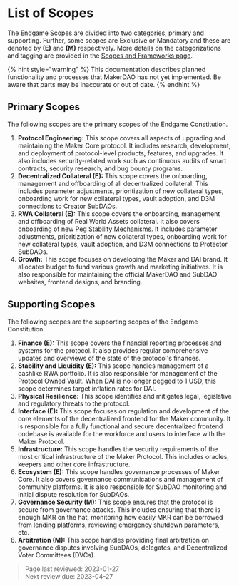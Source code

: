 # List of Scopes

The Endgame Scopes are divided into two categories, primary and supporting. Further, some scopes are Exclusive or Mandatory and these are denoted by **(E)** and **(M)** respectively. More details on the categorizations and tagging are provided in the [Scopes and Frameworks page](scopes-and-frameworks.md).

{% hint style="warning" %} This documentation describes planned functionality and processes that MakerDAO has not yet implemented. Be aware that parts may be inaccurate or out of date. {% endhint %}


## Primary Scopes
The following scopes are the primary scopes of the Endgame Constitution.
1. **Protocol Engineering:** This scope covers all aspects of upgrading and maintaining the Maker Core protocol. It includes research, development, and deployment of protocol-level products, features, and upgrades. It also includes security-related work such as continuous audits of smart contracts, security research, and bug bounty programs.
2. **Decentralized Collateral (E):** This scope covers the onboarding, management and offboarding of all decentralized collateral. This includes parameter adjustments, prioritization of new collateral types, onboarding work for new collateral types, vault adoption, and D3M connections to Creator SubDAOs. 
3. **RWA Collateral (E):** This scope covers the onboarding, management and offboarding of Real World Assets collateral. It also covers onboarding of new [Peg Stability Mechanisms](../concepts/peg-stability-mechanisms.md). It includes parameter adjustments, prioritization of new collateral types, onboarding work for new collateral types, vault adoption, and D3M connections to Protector SubDAOs. 
4. **Growth:** This scope focuses on developing the Maker and DAI brand. It allocates budget to fund various growth and marketing initiatives. It is also responsible for maintaining the official MakerDAO and SubDAO websites, frontend designs, and branding.
 
## Supporting Scopes
The following scopes are the supporting scopes of the Endgame Constitution.
1. **Finance (E):** This scope covers the financial reporting processes and systems for the protocol. It also provides regular comprehensive updates and overviews of the state of the protocol's finances.
2. **Stability and Liquidity (E):** This scope handles management of a cashlike RWA portfolio. It is also responsible for management of the Protocol Owned Vault. When DAI is no longer pegged to 1 USD, this scope determines target inflation rates for DAI.
3. **Physical Resilience:** This scope identifies and mitigates legal, legislative and regulatory threats to the protocol.
4. **Interface (E):** This scope focuses on regulation and development of the core elements of the decentralized frontend for the Maker community. It is responsible for a fully functional and secure decentralized frontend codebase is available for the workforce and users to interface with the Maker Protocol.
5. **Infrastructure:** This scope handles the security requirements of the most critical infrastructure of the Maker Protocol. This includes oracles, keepers and other core infrastructure.
6. **Ecosystem (E):** This scope handles governance processes of Maker Core. It also covers governance communications and management of community platforms. It is also responsible for SubDAO monitoring and initial dispute resolution for SubDAOs.
7. **Governance Security (M):** This scope ensures that the protocol is secure from governance attacks. This includes ensuring that there is enough MKR on the hat, monitoring how easily MKR can be borrowed from lending platforms, reviewing emergency shutdown parameters, etc.
8. **Arbitration (M):** This scope handles providing final arbitration on governance disputes involving SubDAOs, delegates, and Decentralized Voter Committees (DVCs).

>Page last reviewed: 2023-01-27     
>Next review due: 2023-04-27    

